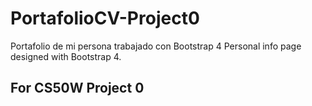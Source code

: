 # PortafolioCV-Project0
Portafolio de mi persona trabajado con Bootstrap 4
Personal info page designed with Bootstrap 4.
## For CS50W Project 0
